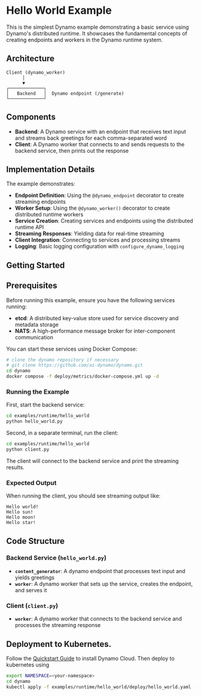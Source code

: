 <!--
SPDX-FileCopyrightText: Copyright (c) 2025 NVIDIA CORPORATION & AFFILIATES. All rights reserved.
SPDX-License-Identifier: Apache-2.0

Licensed under the Apache License, Version 2.0 (the "License");
you may not use this file except in compliance with the License.
You may obtain a copy of the License at

http://www.apache.org/licenses/LICENSE-2.0

Unless required by applicable law or agreed to in writing, software
distributed under the License is distributed on an "AS IS" BASIS,
WITHOUT WARRANTIES OR CONDITIONS OF ANY KIND, either express or implied.
See the License for the specific language governing permissions and
limitations under the License.
-->

# Hello World Example

This is the simplest Dynamo example demonstrating a basic service using Dynamo's distributed runtime. It showcases the fundamental concepts of creating endpoints and workers in the Dynamo runtime system.

## Architecture

```text
Client (dynamo_worker)
      │
      ▼
┌─────────────┐
│   Backend   │  Dynamo endpoint (/generate)
└─────────────┘
```

## Components

- **Backend**: A Dynamo service with an endpoint that receives text input and streams back greetings for each comma-separated word
- **Client**: A Dynamo worker that connects to and sends requests to the backend service, then prints out the response

## Implementation Details

The example demonstrates:

- **Endpoint Definition**: Using the `@dynamo_endpoint` decorator to create streaming endpoints
- **Worker Setup**: Using the `@dynamo_worker()` decorator to create distributed runtime workers
- **Service Creation**: Creating services and endpoints using the distributed runtime API
- **Streaming Responses**: Yielding data for real-time streaming
- **Client Integration**: Connecting to services and processing streams
- **Logging**: Basic logging configuration with `configure_dynamo_logging`

## Getting Started

## Prerequisites

 Before running this example, ensure you have the following services running:

 - **etcd**: A distributed key-value store used for service discovery and metadata storage
 - **NATS**: A high-performance message broker for inter-component communication

 You can start these services using Docker Compose:

 ```bash
 # clone the dynamo repository if necessary
 # git clone https://github.com/ai-dynamo/dynamo.git
 cd dynamo
 docker compose -f deploy/metrics/docker-compose.yml up -d
 ```

### Running the Example

First, start the backend service:
```bash
cd examples/runtime/hello_world
python hello_world.py
```

Second, in a separate terminal, run the client:
```bash
cd examples/runtime/hello_world
python client.py
```

The client will connect to the backend service and print the streaming results.

### Expected Output

When running the client, you should see streaming output like:
```text
Hello world!
Hello sun!
Hello moon!
Hello star!
```

## Code Structure

### Backend Service (`hello_world.py`)

- **`content_generator`**: A dynamo endpoint that processes text input and yields greetings
- **`worker`**: A dynamo worker that sets up the service, creates the endpoint, and serves it

### Client (`client.py`)

- **`worker`**: A dynamo worker that connects to the backend service and processes the streaming response

## Deployment to Kubernetes.

Follow the [Quickstart Guide](../../../docs/guides/dynamo_deploy/quickstart.md) to install Dynamo Cloud.
Then deploy to kubernetes using

```bash
export NAMESPACE=<your-namespace>
cd dynamo
kubectl apply -f examples/runtime/hello_world/deploy/hello_world.yaml -n ${NAMESPACE}
```
